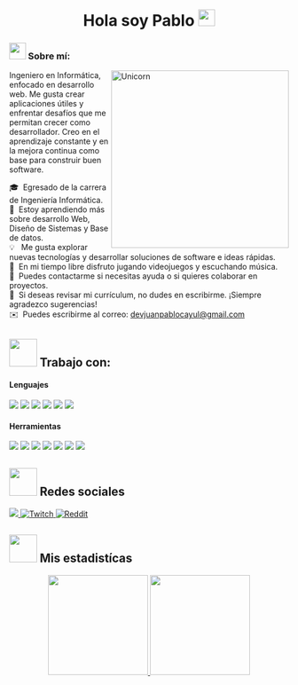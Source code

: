 <h1 align="center">
Hola soy Pablo
	<a href="https://github.com/Bouaskaoun" target="_self">
		<img src="https://media.giphy.com/media/hvRJCLFzcasrR4ia7z/giphy.gif" width="30">
	</a>
</h1>


### <img src="https://media3.giphy.com/media/v1.Y2lkPTc5MGI3NjExNDloY2Fnc2g5NjZlZmFzajI4NmQyOWViNGgxN2xqN2pwa2NpY2ZjbCZlcD12MV9pbnRlcm5hbF9naWZfYnlfaWQmY3Q9cw/108JHWB1hruZnq/giphy.gif" width="30px" height="30px"> Sobre mí:
<img align="right" width=320px alt="Unicorn" src="https://media2.giphy.com/media/v1.Y2lkPTc5MGI3NjExZTgzNnlycDExamF5bnQ2d2JtbTQ5OGRjYXM5MG5sY2EzcnJwM3NhNCZlcD12MV9pbnRlcm5hbF9naWZfYnlfaWQmY3Q9Zw/IRZE8JX2BQikM/giphy.gif" />

Ingeniero en Informática, enfocado en desarrollo web. Me gusta crear aplicaciones útiles y enfrentar desafíos que me permitan crecer como desarrollador. Creo en el aprendizaje constante y en la mejora continua como base para construir buen software.
 
🎓 &nbsp;Egresado de la carrera de Ingeniería Informática.\
🌱 &nbsp;Estoy aprendiendo más sobre desarrollo Web, Diseño de Sistemas y Base de datos. \
💡  &nbsp; Me gusta explorar nuevas tecnologías y desarrollar soluciones de software e ideas rápidas. \
🎯 &nbsp;En mi tiempo libre disfruto jugando videojuegos y escuchando música. \
🤝 &nbsp;Puedes contactarme si necesitas ayuda o si quieres colaborar en proyectos. \
📄 &nbsp;Si deseas revisar mi currículum, no dudes en escribirme. ¡Siempre agradezco sugerencias!\
✉️ &nbsp;Puedes escribirme al correo: devjuanpablocayul@gmail.com 



## <img src="https://media2.giphy.com/media/QssGEmpkyEOhBCb7e1/giphy.gif?cid=ecf05e47a0n3gi1bfqntqmob8g9aid1oyj2wr3ds3mg700bl&rid=giphy.gif" width="50px" height="50px"> Trabajo con:
<h4> Lenguajes </h4>
<span> 
  <img src="https://img.shields.io/badge/HTML5-E34F26?style=for-the-badge&logo=html5&logoColor=white">
  <img src="https://img.shields.io/badge/CSS3-1572B6?style=for-the-badge&logo=css3&logoColor=white">
  <img src="https://img.shields.io/badge/JavaScript-F7DF1E?style=for-the-badge&logo=javascript&logoColor=black">
  <img src="https://img.shields.io/badge/php-%23777BB4.svg?style=for-the-badge&logo=php&logoColor=white">
  <img src="https://img.shields.io/badge/python-3670A0?style=for-the-badge&logo=python&logoColor=ffdd54">
  <img src= "https://img.shields.io/badge/-Arduino-00979D?style=for-the-badge&logo=Arduino&logoColor=white">
 


</span>


<h4> Herramientas </h4>
<span>
  <img src="https://img.shields.io/badge/Git-F05032?style=for-the-badge&logo=git&logoColor=white">
  <img src="https://img.shields.io/badge/mysql-4479A1.svg?style=for-the-badge&logo=mysql&logoColor=white">
  <img src="https://img.shields.io/badge/Visual%20Studio-5C2D91.svg?style=for-the-badge&logo=visual-studio&logoColor=white">
  <img src="https://img.shields.io/badge/Visual%20Studio%20Code-0078d7.svg?style=for-the-badge&logo=visual-studio-code&logoColor=white">
  <img src="https://img.shields.io/badge/bootstrap-%238511FA.svg?style=for-the-badge&logo=bootstrap&logoColor=white">
  <img src="https://img.shields.io/badge/android%20studio-346ac1?style=for-the-badge&logo=android%20studio&logoColor=white">
  <img src="https://img.shields.io/badge/unity-%23000000.svg?style=for-the-badge&logo=unity&logoColor=white">

</span>

## <img src='https://raw.githubusercontent.com/ShahriarShafin/ShahriarShafin/main/Assets/handshake.gif' width="50px" height="50px"> Redes sociales

<a href= "https://www.instagram.com/Pablonoma_/?hl=es">
    <img src="https://img.shields.io/badge/Instagram-%23E4405F.svg?style=for-the-badge&logo=Instagram&logoColor=white">
</a>
<a href="https://www.facebook.com/profile.php?id=61573379758517" >
  <img src="https://img.shields.io/badge/Facebook-%231877F2.svg?style=for-the-badge&logo=Facebook&logoColor=white" alt="Twitch">
</a>
<a href="https://www.reddit.com/user/Scary-Sheepherder453/" >
  <img src="https://img.shields.io/badge/Reddit-%23FF4500.svg?style=for-the-badge&logo=Reddit&logoColor=white" alt="Reddit">
</a>


## <img src='https://media3.giphy.com/media/v1.Y2lkPTc5MGI3NjExbXRmdjhzMjFlYmVqbzF2MG5ybnA3cGF0OG10YTRyeW50eGpjc3g4aCZlcD12MV9pbnRlcm5hbF9naWZfYnlfaWQmY3Q9cw/jUQHpQ3UjFBfRlQekP/giphy.gif' width="50px" height="50px"> Mis estadistícas

<p align="center">
<a href="https://github.com/Pablonoma">
  <img height="180em" src="https://github-readme-stats-eight-theta.vercel.app/api?username=Pablonoma&show_icons=true&theme=algolia&include_all_commits=true&count_private=true"/>
  <img height="180em" src="https://github-readme-stats-eight-theta.vercel.app/api/top-langs/?username=Pablonoma&layout=compact&langs_count=8&theme=algolia"/>
</a>
</p>

